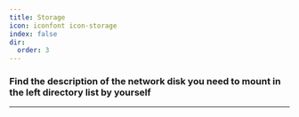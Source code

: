 ```yaml
---
title: Storage
icon: iconfont icon-storage
index: false
dir:
  order: 3
---
```




### Find the description of the network disk you need to mount in the left directory list by yourself

-----

<AutoCatalog />
